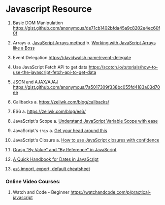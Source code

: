 # Javascript Resource

1. Basic DOM Manipulation
https://gist.github.com/anonymous/de71cb1402bfda45a9c8202e4ec60f0f

2. Arrays
  a. [JavaScript Arrays method](http://jilles.me/awesome-javascript-array-methods/)
  b. [Working with JavaScript Arrays like a Boss](https://hackernoon.com/work-with-javascript-arrays-like-a-boss-97207a042e42)

3. Event Delegation
https://davidwalsh.name/event-delegate

4. Use JavaScript Fetch API to get data
https://scotch.io/tutorials/how-to-use-the-javascript-fetch-api-to-get-data

5. JSON and AJAX/AJAJ
https://gist.github.com/anonymous/7a5017309f338bc055fd4183a03d70ee

6. Callbacks
  a. https://zellwk.com/blog/callbacks/

7. ES6
  a. https://zellwk.com/blog/es6/

8. JavaScript's Scope
  a. [Understand JavaScript Variable Scope with ease](https://hackernoon.com/understand-javascript-variable-scope-with-ease-221a6d41dc43)

9. JavaScript's `this`
  a. [Get your head around this](https://hackernoon.com/get-your-head-around-this-73c23653b102)

10. JavaScript's Closure
  a. [How to use JavaScript closures with confidence](https://hackernoon.com/how-to-use-javascript-closures-with-confidence-85cd1f841a6b)
  
11. [Grasp “By Value” and “By Reference” in JavaScript](https://hackernoon.com/grasp-by-value-and-by-reference-in-javascript-7ed75efa1293)

12. [A Quick Handbook for Dates in JavaScript](https://hackernoon.com/a-quick-handbook-for-dates-in-javascript-7b71d0ef8e53)

13. [`es6` import, export, default cheatsheet](https://hackernoon.com/import-export-default-require-commandjs-javascript-nodejs-es6-vs-cheatsheet-different-tutorial-example-5a321738b50f)


### Online Video Courses:
1. Watch and Code - Beginner
https://watchandcode.com/p/practical-javascript
